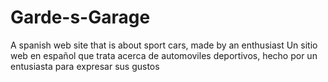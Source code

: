 # Garde-s-Garage
A spanish web site that is about sport cars, made by an enthusiast
Un sitio web en español que trata acerca de automoviles deportivos, hecho por un entusiasta para expresar sus gustos
